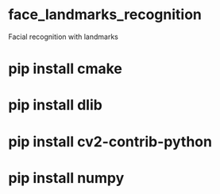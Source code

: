 # face_landmarks_recognition
Facial recognition with landmarks

# pip install cmake
# pip install dlib
# pip install cv2-contrib-python
# pip install numpy
